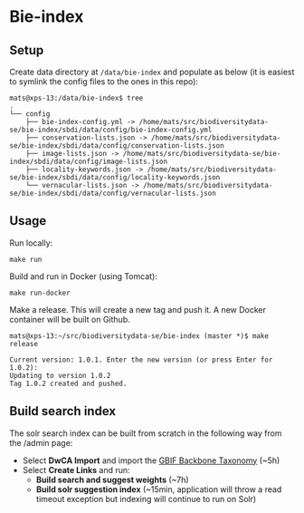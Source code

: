 # Bie-index

## Setup

Create data directory at `/data/bie-index` and populate as below (it is easiest to symlink the config files to the ones in this repo):
```
mats@xps-13:/data/bie-index$ tree
.
└── config
    ├── bie-index-config.yml -> /home/mats/src/biodiversitydata-se/bie-index/sbdi/data/config/bie-index-config.yml
    ├── conservation-lists.json -> /home/mats/src/biodiversitydata-se/bie-index/sbdi/data/config/conservation-lists.json
    ├── image-lists.json -> /home/mats/src/biodiversitydata-se/bie-index/sbdi/data/config/image-lists.json
    ├── locality-keywords.json -> /home/mats/src/biodiversitydata-se/bie-index/sbdi/data/config/locality-keywords.json
    └── vernacular-lists.json -> /home/mats/src/biodiversitydata-se/bie-index/sbdi/data/config/vernacular-lists.json
```

## Usage

Run locally:
```
make run
```

Build and run in Docker (using Tomcat):
```
make run-docker
```

Make a release. This will create a new tag and push it. A new Docker container will be built on Github.
```
mats@xps-13:~/src/biodiversitydata-se/bie-index (master *)$ make release

Current version: 1.0.1. Enter the new version (or press Enter for 1.0.2): 
Updating to version 1.0.2
Tag 1.0.2 created and pushed.
```

## Build search index

The solr search index can be built from scratch in the following way from the /admin page:

* Select **DwCA Import** and import the [GBIF Backbone Taxonomy](https://www.gbif.org/dataset/d7dddbf4-2cf0-4f39-9b2a-bb099caae36c) (~5h)
* Select **Create Links** and run:
  * **Build search and suggest weights** (~7h)
  * **Build solr suggestion index** (~15min, application will throw a read timeout exception but indexing will continue to run on Solr)
